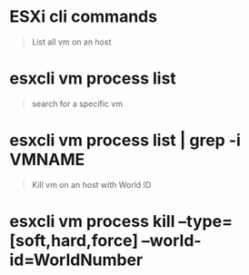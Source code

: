 ESXi cli commands
=====

>List all vm on an host

# esxcli vm process list

> search for a specific vm 

# esxcli vm process list | grep -i VMNAME

>Kill vm on an host with World ID

# esxcli vm process kill –type=[soft,hard,force] –world-id=WorldNumber